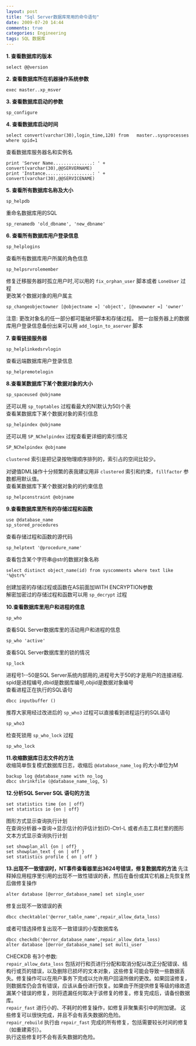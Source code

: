 ```yaml
---
layout: post
title: "Sql Server数据库常用的命令语句"
date: 2009-07-20 14:44
comments: true
categories: Engineering
tags: SQL 数据库
---
```

**1. 查看数据库的版本**   
```
select @@version
```

**2. 查看数据库所在机器操作系统参数** 
```
exec master..xp_msver
```

**3. 查看数据库启动的参数**  
```
sp_configure
```

**4. 查看数据库启动时间**  
```
select convert(varchar(30),login_time,120) from   master..sysprocesses where spid=1
```
查看数据库服务器名和实例名

```
print 'Server Name...............: ' + convert(varchar(30),@@SERVERNAME) 
print 'Instance..................: ' + convert(varchar(30),@@SERVICENAME)
```

<!--more-->

**5. 查看所有数据库名称及大小**  
```
sp_helpdb
```  
重命名数据库用的SQL  
```
sp_renamedb 'old_dbname', 'new_dbname'
```

**6. 查看所有数据库用户登录信息**  
```
sp_helplogins
```  
查看所有数据库用户所属的角色信息
```
sp_helpsrvrolemember
```  
修复迁移服务器时孤立用户时,可以用的 `fix_orphan_user` 脚本或者 `LoneUser` 过程  
更改某个数据对象的用户属主  
```
sp_changeobjectowner [@objectname =] 'object', [@newowner =] 'owner'
```
注意: 更改对象名的任一部分都可能破坏脚本和存储过程。
把一台服务器上的数据库用户登录信息备份出来可以用 `add_login_to_aserver` 脚本</p>

**7. 查看链接服务器**  
```
sp_helplinkedsrvlogin
```
查看远端数据库用户登录信息  
```
sp_helpremotelogin
```

**8.查看某数据库下某个数据对象的大小**  
```
sp_spaceused @objname
```
还可以用 `sp_toptables` 过程看最大的N(默认为50)个表  
查看某数据库下某个数据对象的索引信息  
```
sp_helpindex @objname
```
还可以用 `SP_NChelpindex` 过程查看更详细的索引情况  
```
SP_NChelpindex @objname
```
`clustered` 索引是把记录按物理顺序排列的，索引占的空间比较少。 

对键值DML操作十分频繁的表我建议用非 `clustered` 索引和约束，`fillfactor` 参数都用默认值。  
查看某数据库下某个数据对象的的约束信息  
```
sp_helpconstraint @objname
```

**9.查看数据库里所有的存储过程和函数**  
```
use @database_name
sp_stored_procedures
```
查看存储过程和函数的源代码  
```
sp_helptext '@procedure_name'
```
查看包含某个字符串@str的数据对象名称  
```
select distinct object_name(id) from syscomments where text like '%@str%'
```
创建加密的存储过程或函数在AS前面加WITH ENCRYPTION参数  
解密加密过的存储过程和函数可以用 `sp_decrypt` 过程   

**10.查看数据库里用户和进程的信息**  
```
sp_who
```
查看SQL Server数据库里的活动用户和进程的信息  
```
sp_who 'active' 
```
查看SQL Server数据库里的锁的情况  
```
sp_lock
```
进程号1--50是SQL Server系统内部用的,进程号大于50的才是用户的连接进程.  
spid是进程编号,dbid是数据库编号,objid是数据对象编号  
查看进程正在执行的SQL语句  
```
dbcc inputbuffer ()  
```
推荐大家用经过改进后的 `sp_who3` 过程可以直接看到进程运行的SQL语句  
```
sp_who3  
```
检查死锁用 `sp_who_lock` 过程  
```
sp_who_lock
```

**11.收缩数据库日志文件的方法**  
收缩简单恢复模式数据库日志，收缩后 `@database_name_log` 的大小单位为M  
```
backup log @database_name with no_log
dbcc shrinkfile (@database_name_log, 5)
```

**12.分析SQL Server SQL 语句的方法**   
```
set statistics time {on | off}
set statistics io {on | off}
```
图形方式显示查询执行计划  
在查询分析器->查询->显示估计的评估计划(D)-Ctrl-L 或者点击工具栏里的图形   
文本方式显示查询执行计划  
```
set showplan_all {on | off}
set showplan_text { on | off }
set statistics profile { on | off }
```

**13.出现不一致错误时，NT事件查看器里出3624号错误，修复数据库的方法**
先注释掉应用程序里引用的出现不一致性错误的表，然后在备份或其它机器上先恢复然后做修复操作  
```
alter database [@error_database_name] set single_user
```
修复出现不一致错误的表
```
dbcc checktable('@error_table_name',repair_allow_data_loss)
```
或者可惜选择修复出现不一致错误的小型数据库名  
```
dbcc checkdb('@error_database_name',repair_allow_data_loss)
alter database [@error_database_name] set multi_user
```
CHECKDB 有3个参数:   
`repair_allow_data_loss` 包括对行和页进行分配和取消分配以改正分配错误、结构行或页的错误，以及删除已损坏的文本对象，这些修复可能会导致一些数据丢失。修复操作可以在用户事务下完成以允许用户回滚所做的更改。如果回滚修复，则数据库仍会含有错误，应该从备份进行恢复。如果由于所提供修复等级的缘故遗漏某个错误的修复，则将遗漏任何取决于该修复的修复。修复完成后，请备份数据库。  
`repair_fast` 进行小的、不耗时的修复操作，如修复非聚集索引中的附加键。 这些修复可以很快完成，并且不会有丢失数据的危险。  
`repair_rebuild` 执行由 `repair_fast` 完成的所有修复，包括需要较长时间的修复（如重建索引）。  
执行这些修复时不会有丢失数据的危险。</p>
